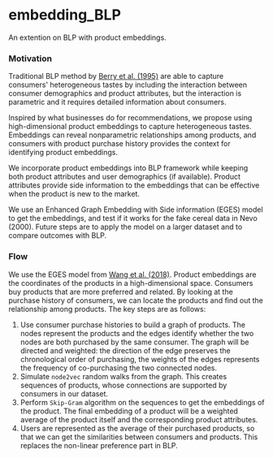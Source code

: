 # embedding_BLP
An extention on BLP with product embeddings.

### Motivation
Traditional BLP method by [Berry et al. (1995)](https://doi.org/10.2307/2171802) are able to capture consumers' heterogeneous tastes by including the interaction between consumer demographics and product attributes, but the interaction is parametric and it requires detailed information about consumers. 

Inspired by what businesses do for recommendations, we propose using high-dimensional product embeddings to capture heterogeneous tastes. Embeddings can reveal nonparametric relationships among products, and consumers with product purchase history provides the context for identifying product embeddings.

We incorporate product embeddings into BLP framework while keeping both product attributes and user demographics (if available). Product attributes provide side information to the embeddings that can be effective when the product is new to the market.

We use an Enhanced Graph Embedding with Side information (EGES) model to get the embeddings, and test if it works for the fake cereal data in Nevo (2000). Future steps are to apply the model on a larger dataset and to compare outcomes with BLP.

### Flow
We use the EGES model from [Wang et al. (2018)](https://arxiv.org/abs/1803.02349). Product embeddings are the coordinates of the products in a high-dimensional space. Consumers buy products that are more preferred and related. By looking at the purchase history of consumers, we can locate the products and find out the relationship among products. The key steps are as follows:

1.  Use consumer purchase histories to build a graph of products. The nodes represent the products and the edges identify whether the two nodes are both purchased by the same consumer. The graph will be directed and weighted: the direction of the edge preserves the chronological order of purchasing, the weights of the edges represents the frequency of co-purchasing the two connected nodes.
2.  Simulate `node2vec` random walks from the graph. This creates sequences of products, whose connections are supported by consumers in our dataset.
3.  Perform `Skip-Gram` algorithm on the sequences to get the embeddings of the product. The final embedding of a product will be a weighted average of the product itself and the corresponding product attributes.
4.  Users are represented as the average of their purchased products, so that we can get the similarities between consumers and products. This replaces the non-linear preference part in BLP.
